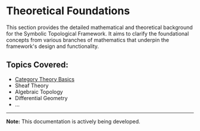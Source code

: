 # Theoretical Foundations

This section provides the detailed mathematical and theoretical background for the Symbolic Topological Framework. It aims to clarify the foundational concepts from various branches of mathematics that underpin the framework's design and functionality.

## Topics Covered:
* [Category Theory Basics](category_theory_basics.md)
* Sheaf Theory
* Algebraic Topology
* Differential Geometry
* ... 

---
**Note:** This documentation is actively being developed.
